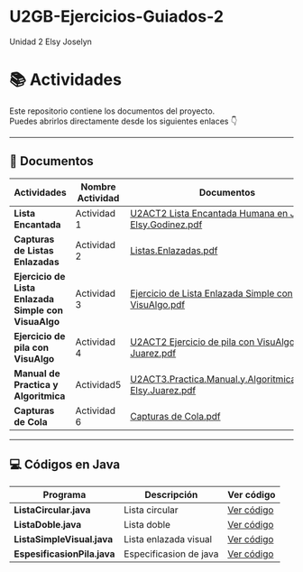 # U2GB-Ejercicios-Guiados-2
Unidad 2 Elsy Joselyn
# 📚 Actividades

Este repositorio contiene los documentos del proyecto.  
Puedes abrirlos directamente desde los siguientes enlaces 👇

---

## 📄 Documentos

| Actividades | Nombre Actividad | Documentos |
|------------|--------------|--------|
| **Lista Encantada** | Actividad 1 |[U2ACT2 Lista Encantada Humana en Java-Elsy.Godinez.pdf](https://github.com/user-attachments/files/23145225/U2ACT2.Lista.Encantada.Humana.en.Java-Elsy.Godinez.pdf)|
| **Capturas de Listas Enlazadas** | Actividad 2|[Listas.Enlazadas.pdf](https://github.com/user-attachments/files/23145228/Listas.Enlazadas.pdf)|
| **Ejercicio de Lista Enlazada Simple con VisuaAlgo** | Actividad 3 |[Ejercicio de Lista Enlazada Simple con VisuAlgo.pdf](https://github.com/user-attachments/files/23145236/Ejercicio.de.Lista.Enlazada.Simple.con.VisuAlgo.pdf)|
| **Ejercicio de pila con VisuAlgo**|Actividad 4|[U2ACT2 Ejercicio de pila con VisuAlgo-Elsy Juarez.pdf](https://github.com/user-attachments/files/23145263/U2ACT2.Ejercicio.de.pila.con.VisuAlgo-Elsy.Juarez.pdf)|
| **Manual de Practica y Algoritmica**|Actividad5|[U2ACT3.Practica.Manual.y.Algoritmica.Lista-Elsy.Juarez.pdf](https://github.com/user-attachments/files/23145267/U2ACT3.Practica.Manual.y.Algoritmica.Lista-Elsy.Juarez.pdf)|
| **Capturas de Cola** | Actividad 6 |[Capturas de Cola.pdf](https://github.com/user-attachments/files/23178440/Capturas.de.Cola.pdf)|

---

## 💻 Códigos en Java

| Programa                 | Descripción               | Ver código |
|--------------------------|---------------------------|-------------|
| **ListaCircular.java**   | Lista circular             | [Ver código](./ListaCircular.java) |
| **ListaDoble.java**      | Lista doble                | [Ver código](./ListaDoble.java) |
| **ListaSimpleVisual.java** | Lista enlazada visual     | [Ver código](./ListaSimpleVisual.java) |
|**EspesificasionPila.java**|Especificasion de java|[Ver código](https://github.com/elsyjuarez2128-hub/Unidad2/blob/bafb787fc125d08df29fbe80caa8781387ec4871/U2ACT2%20Especificaci%C3%B3n%20de%20la%20Pila)|


